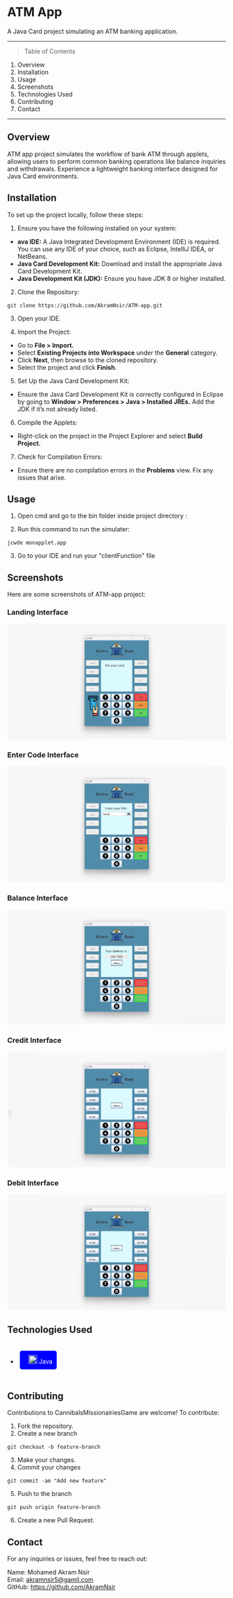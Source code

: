 # ATM App

A Java Card project simulating an ATM banking application.

***

> Table of Contents
1. Overview
2. Installation
3. Usage
4. Screenshots
5. Technologies Used
6. Contributing
7. Contact

***

## Overview
ATM app project simulates the workflow of bank ATM through applets, allowing users to perform common banking operations like balance inquiries and withdrawals. Experience a lightweight banking interface designed for Java Card environments.

## Installation
To set up the project locally, follow these steps:

  1. Ensure you have the following installed on your system:
  * **ava IDE:** A Java Integrated Development Environment (IDE) is required. You can use any IDE of your choice, such as Eclipse, IntelliJ IDEA, or NetBeans.
  * **Java Card Development Kit:** Download and install the appropriate Java Card Development Kit.
  * **Java Development Kit (JDK):** Ensure you have JDK 8 or higher installed.

  2. Clone the Repository:
  ```
  git clone https://github.com/AkramNsir/ATM-app.git
  ```

  3. Open your IDE.

  4. Import the Project:
  * Go to **File > Import.**
  * Select **Existing Projects into Workspace** under the **General** category.
  * Click **Next**, then browse to the cloned repository.
  * Select the project and click **Finish**.

  5. Set Up the Java Card Development Kit:
  * Ensure the Java Card Development Kit is correctly configured in Eclipse by going to **Window > Preferences > Java > Installed JREs.** Add the JDK if it’s not already listed.

  6. Compile the Applets:
  * Right-click on the project in the Project Explorer and select **Build Project.**

  7. Check for Compilation Errors:
  * Ensure there are no compilation errors in the **Problems** view. Fix any issues that arise.

 

## Usage
  1. Open cmd and go to the bin folder inside project directory :

  2. Run this command to run the simulater:
  ```
  jcwde monapplet.app
  ```

  3. Go to your IDE and run your "clientFunction" file

## Screenshots 
Here are some screenshots of ATM-app project:

### Landing Interface
![Landing interface](res/screenshots/landingPage.png)

### Enter Code Interface
![Enter Code](res/screenshots/enterCode.png)

### Balance Interface
![Balance](res/screenshots/balance.png)

### Credit Interface 
![Credit](res/screenshots/credit.png)

### Debit Interface 
![Debit](res/screenshots/debit.png)

## Technologies Used
<div style="display: flex; gap: 20px; flex-wrap: wrap;">

* <div style="background-color:blue;color:white;border-radius:5px;padding:10px;margin:5px;">
    <img src="https://cdn4.iconfinder.com/data/icons/logos-and-brands/512/181_Java_logo_logos-512.png" height="20" width="20" style="padding-left:10px"/> Java
  </div>
</div>

## Contributing
Contributions to CannibalsMissionairiesGame are welcome! To contribute:

  1. Fork the repository.
  2. Create a new branch 

  ```
  git checkout -b feature-branch
  ```
  3. Make your changes.
  4. Commit your changes

  ```
  git commit -am "Add new feature"
  ```
  5. Push to the branch
  ```
  git push origin feature-branch
  ```
  6. Create a new Pull Request.

## Contact
For any inquiries or issues, feel free to reach out:

Name: Mohamed Akram Nsir    
Email: akramnsir5@gamil.com    
GitHub: https://github.com/AkramNsir
